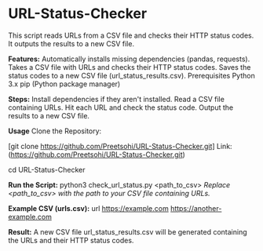 # URL-Status-Checker
This script reads URLs from a CSV file and checks their HTTP status codes. It outputs the results to a new CSV file.

**Features:**
Automatically installs missing dependencies (pandas, requests).
Takes a CSV file with URLs and checks their HTTP status codes.
Saves the status codes to a new CSV file (url_status_results.csv).
Prerequisites
Python 3.x
pip (Python package manager)

**Steps:**
Install dependencies if they aren't installed.
Read a CSV file containing URLs.
Hit each URL and check the status code.
Output the results to a new CSV file.

**Usage**
Clone the Repository:

[git clone https://github.com/Preetsohi/URL-Status-Checker.git]
Link: (https://github.com/Preetsohi/URL-Status-Checker.git)

cd URL-Status-Checker

**Run the Script:**
python3 check_url_status.py <path_to_csv>
_Replace <path_to_csv> with the path to your CSV file containing URLs._

**Example CSV (urls.csv):**
url
https://example.com
https://another-example.com

**Result:**
A new CSV file url_status_results.csv will be generated containing the URLs and their HTTP status codes.
